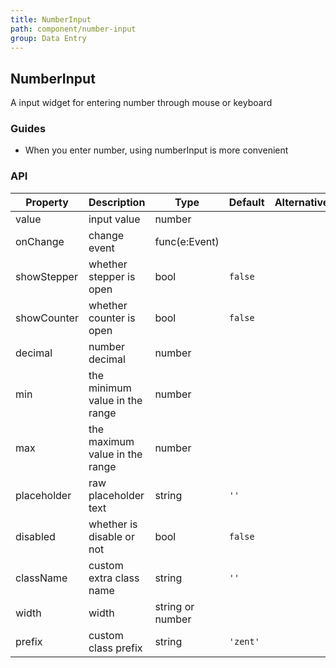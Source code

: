 ```yaml
---
title: NumberInput
path: component/number-input
group: Data Entry
---
```


## NumberInput

A input widget for entering number through mouse or keyboard

### Guides

- When you enter number, using numberInput is more convenient

### API

| Property           | Description              | Type            | Default      | Alternative                     | Required |
| ------------ | --------------- | ------------- | -------- | ----------------------- | ---- |
| value        | input value             | number        |          |                         | no    |
| onChange     | change event        | func(e:Event) |          |                         | no    |
| showStepper  | whether stepper is open         | bool        | `false` |                        | no    |
| showCounter  | whether counter is open         | bool        | `false` |                        | no    |
| decimal      | number decimal           | number        |          |                         | no    |
| min      | the minimum value in the range            | number        |          |                         | no    |
| max      | the maximum value in the range            | number        |          |                         | no    |
| placeholder  | raw placeholder text | string        | `''`     |                         | no    |
| disabled     | whether is disable or not            | bool          | `false`  |                         | no    |
| className    | custom extra class name        | string        | `''`     |                         | no    |
| width    | width    | string or number        |      |                         | no   |
| prefix       | custom class prefix         | string        | `'zent'` |                         | no    |

<style>
.zent-number-input-wrapper {
	width: 200px;
	margin-bottom: 20px;
}
</style>

